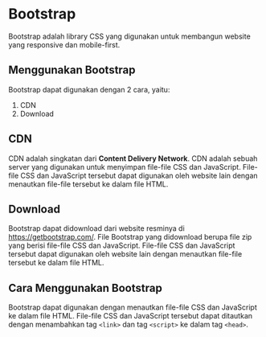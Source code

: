 # Bootstrap

Bootstrap adalah library CSS yang digunakan untuk membangun website yang responsive dan mobile-first.

## Menggunakan Bootstrap

Bootstrap dapat digunakan dengan 2 cara, yaitu:
1. CDN
2. Download

## CDN

CDN adalah singkatan dari **Content Delivery Network**. CDN adalah sebuah server yang digunakan untuk menyimpan file-file CSS dan JavaScript. File-file CSS dan JavaScript tersebut dapat digunakan oleh website lain dengan menautkan file-file tersebut ke dalam file HTML.


## Download

Bootstrap dapat didownload dari website resminya di https://getbootstrap.com/. File Bootstrap yang didownload berupa file zip yang berisi file-file CSS dan JavaScript. File-file CSS dan JavaScript tersebut dapat digunakan oleh website lain dengan menautkan file-file tersebut ke dalam file HTML.

## Cara Menggunakan Bootstrap

Bootstrap dapat digunakan dengan menautkan file-file CSS dan JavaScript ke dalam file HTML. File-file CSS dan JavaScript tersebut dapat ditautkan dengan menambahkan tag `<link>` dan tag `<script>` ke dalam tag `<head>`.